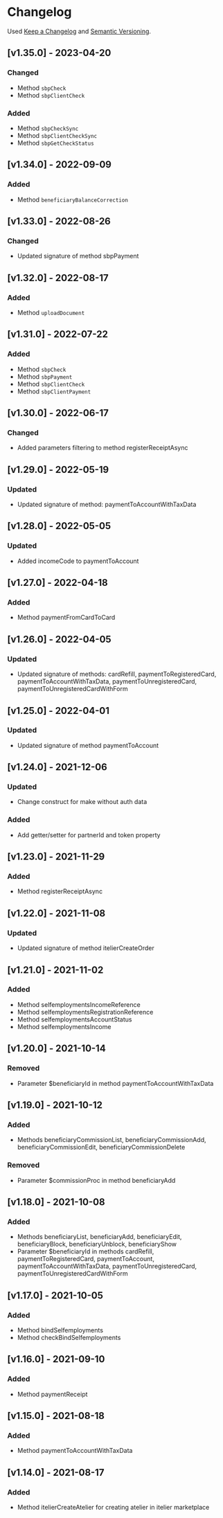 # Changelog
Used [Keep a Changelog](https://keepachangelog.com/en/1.0.0/) and [Semantic Versioning](https://semver.org/spec/v2.0.0.html).

## [v1.35.0] - 2023-04-20
### Changed
- Method `sbpCheck`
- Method `sbpClientCheck`
### Added
- Method `sbpCheckSync`
- Method `sbpClientCheckSync`
- Method `sbpGetCheckStatus`

## [v1.34.0] - 2022-09-09
### Added
- Method `beneficiaryBalanceCorrection`

## [v1.33.0] - 2022-08-26
### Changed
- Updated signature of method sbpPayment

## [v1.32.0] - 2022-08-17
### Added
- Method `uploadDocument`

## [v1.31.0] - 2022-07-22
### Added
- Method `sbpCheck`
- Method `sbpPayment`
- Method `sbpClientCheck`
- Method `sbpClientPayment`

## [v1.30.0] - 2022-06-17
### Changed
- Added parameters filtering to method registerReceiptAsync

## [v1.29.0] - 2022-05-19
### Updated
- Updated signature of method: paymentToAccountWithTaxData

## [v1.28.0] - 2022-05-05
### Updated
- Added incomeCode to paymentToAccount

## [v1.27.0] - 2022-04-18
### Added
- Method paymentFromCardToCard

## [v1.26.0] - 2022-04-05
### Updated
- Updated signature of methods: cardRefill, paymentToRegisteredCard, paymentToAccountWithTaxData, paymentToUnregisteredCard, paymentToUnregisteredCardWithForm

## [v1.25.0] - 2022-04-01
### Updated
- Updated signature of method paymentToAccount

## [v1.24.0] - 2021-12-06
### Updated
- Change construct for make without auth data
### Added
- Add getter/setter for partnerId and token property

## [v1.23.0] - 2021-11-29
### Added
- Method registerReceiptAsync

## [v1.22.0] - 2021-11-08
### Updated
- Updated signature of method itelierCreateOrder

## [v1.21.0] - 2021-11-02
### Added
- Method selfemploymentsIncomeReference
- Method selfemploymentsRegistrationReference
- Method selfemploymentsAccountStatus
- Method selfemploymentsIncome

## [v1.20.0] - 2021-10-14
### Removed
- Parameter $beneficiaryId in method paymentToAccountWithTaxData

## [v1.19.0] - 2021-10-12
### Added
- Methods beneficiaryCommissionList, beneficiaryCommissionAdd, beneficiaryCommissionEdit, beneficiaryCommissionDelete
### Removed
- Parameter $commissionProc in method beneficiaryAdd

## [v1.18.0] - 2021-10-08
### Added
- Methods beneficiaryList, beneficiaryAdd, beneficiaryEdit, beneficiaryBlock, beneficiaryUnblock, beneficiaryShow
- Parameter $beneficiaryId in methods cardRefill, paymentToRegisteredCard, paymentToAccount, paymentToAccountWithTaxData, paymentToUnregisteredCard, paymentToUnregisteredCardWithForm

## [v1.17.0] - 2021-10-05
### Added
- Method bindSelfemployments
- Method checkBindSelfemployments

## [v1.16.0] - 2021-09-10
### Added 
- Method paymentReceipt

## [v1.15.0] - 2021-08-18
### Added 
- Method paymentToAccountWithTaxData

## [v1.14.0] - 2021-08-17
### Added 
- Method itelierCreateAtelier for creating atelier in itelier marketplace
